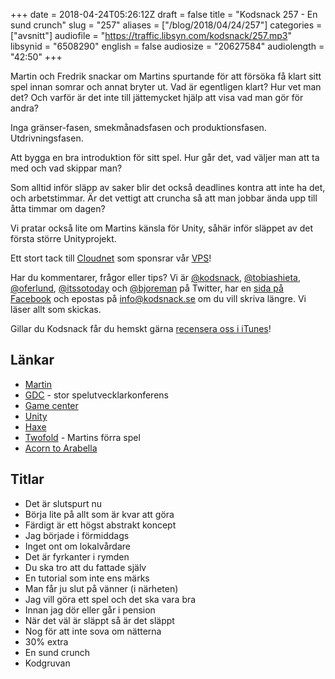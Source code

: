 +++
date = 2018-04-24T05:26:12Z
draft = false
title = "Kodsnack 257 - En sund crunch"
slug = "257"
aliases = ["/blog/2018/04/24/257"]
categories = ["avsnitt"]
audiofile = "https://traffic.libsyn.com/kodsnack/257.mp3"
libsynid = "6508290"
english = false
audiosize = "20627584"
audiolength = "42:50"
+++

Martin och Fredrik snackar om Martins spurtande för att försöka få klart sitt spel innan somrar och annat bryter ut. Vad är egentligen klart? Hur vet man det? Och varför är det inte till jättemycket hjälp att visa vad man gör för andra?

Inga gränser-fasen, smekmånadsfasen och produktionsfasen. Utdrivningsfasen.

Att bygga en bra introduktion för sitt spel. Hur går det, vad väljer man att ta med och vad skippar man?

Som alltid inför släpp av saker blir det också deadlines kontra att inte ha det, och arbetstimmar. Är det vettigt att cruncha så att man jobbar ända upp till åtta timmar om dagen?

Vi pratar också lite om Martins känsla för Unity, såhär inför släppet av det första större Unityprojekt.

Ett stort tack till [Cloudnet](http://www.cloudnet.se) som sponsrar vår [VPS](http://en.wikipedia.org/wiki/Virtual_private_server)!

Har du kommentarer, frågor eller tips? Vi är [@kodsnack](https://www.twitter.com/kodsnack), [@tobiashieta](https://www.twitter.com/tobiashieta), [@oferlund](https://www.twitter.com/oferlund), [@itssotoday](https://twitter.com/itssotoday) och [@bjoreman](https://www.twitter.com/bjoreman) på Twitter, har en [sida på Facebook](https://www.facebook.com/kodsnack) och epostas på [info@kodsnack.se](mailto:info@kodsnack.se) om du vill skriva längre. Vi läser allt som skickas.

Gillar du Kodsnack får du hemskt gärna [recensera oss i iTunes](http://itunes.apple.com/se/podcast/kodsnack/id561631498?l=en)!

## Länkar ##
* [Martin](https://twitter.com/grapefrukt/)
* [GDC](https://en.wikipedia.org/wiki/Game_Developers_Conference) - stor spelutvecklarkonferens
* [Game center](https://developer.apple.com/game-center/)
* [Unity](https://en.wikipedia.org/wiki/Unity_%28game_engine%29)
* [Haxe](https://en.wikipedia.org/wiki/Haxe)
* [Twofold](https://twofoldinc.com/) - Martins förra spel
* [Acorn to Arabella](http://www.acorntoarabella.com/project/)

## Titlar ##
* Det är slutspurt nu
* Börja lite på allt som är kvar att göra
* Färdigt är ett högst abstrakt koncept
* Jag började i förmiddags
* Inget ont om lokalvårdare
* Det är fyrkanter i rymden
* Du ska tro att du fattade själv
* En tutorial som inte ens märks
* Man får ju slut på vänner (i närheten)
* Jag vill göra ett spel och det ska vara bra
* Innan jag dör eller går i pension
* När det väl är släppt så är det släppt
* Nog för att inte sova om nätterna
* 30% extra
* En sund crunch
* Kodgruvan